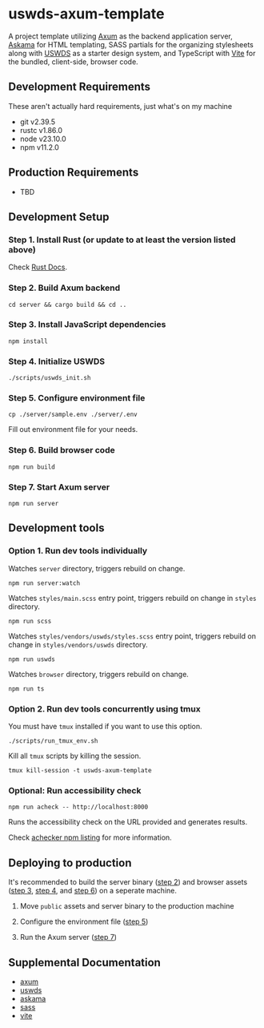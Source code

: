 # uswds-axum-template

A project template utilizing [Axum](https://github.com/tokio-rs/axum) as the backend application server, [Askama](https://github.com/askama-rs/askama) for HTML templating, SASS partials for the organizing stylesheets along with [USWDS](https://designsystem.digital.gov/) as a starter design system, and TypeScript with [Vite](https://vite.dev/) for the bundled, client-side, browser code.

## Development Requirements

These aren't actually hard requirements, just what's on my machine

- git v2.39.5
- rustc v1.86.0
- node v23.10.0
- npm v11.2.0

## Production Requirements

- TBD

## Development Setup

### Step 1. Install Rust (or update to at least the version listed above)

Check [Rust Docs](https://doc.rust-lang.org/book/ch01-01-installation.html#installing-rustup-on-linux-or-macos).

### Step 2. Build Axum backend

```shell
cd server && cargo build && cd ..
```

### Step 3. Install JavaScript dependencies

```shell
npm install
```

### Step 4. Initialize USWDS

```shell
./scripts/uswds_init.sh
```

### Step 5. Configure environment file

```shell
cp ./server/sample.env ./server/.env
```

Fill out environment file for your needs.

### Step 6. Build browser code

```shell
npm run build
```

### Step 7. Start Axum server

```shell
npm run server
```

## Development tools

### Option 1. Run dev tools individually

Watches `server` directory, triggers rebuild on change.

```shell
npm run server:watch
```

Watches `styles/main.scss` entry point, triggers rebuild on change in `styles` directory.

```shell
npm run scss
```

Watches `styles/vendors/uswds/styles.scss` entry point, triggers rebuild on change in `styles/vendors/uswds` directory.

```shell
npm run uswds
```

Watches `browser` directory, triggers rebuild on change.

```shell
npm run ts
```

### Option 2. Run dev tools concurrently using tmux

You must have `tmux` installed if you want to use this option.

```shell
./scripts/run_tmux_env.sh
```

Kill all `tmux` scripts by killing the session.

```shell
tmux kill-session -t uswds-axum-template
```

### Optional: Run accessibility check

```shell
npm run acheck -- http://localhost:8000
```

Runs the accessibility check on the URL provided and generates results.

Check [achecker npm listing](https://www.npmjs.com/package/accessibility-checker#Configuration) for more information.

## Deploying to production

It's recommended to build the server binary ([step 2](#step-2-build-axum-backend)) and browser assets ([step 3](#step-3-install-javascript-dependencies), [step 4](#step-4-initialize-uswds), and [step 6](#step-6-build-browser-code)) on a seperate machine.

1. Move `public` assets and server binary to the production machine

1. Configure the environment file ([step 5](#step-5-configure-environment-file))

1. Run the Axum server ([step 7](#step-7-start-axum-server))

## Supplemental Documentation

- [axum](https://docs.rs/axum/latest/axum/)
- [uswds](https://designsystem.digital.gov/)
- [askama](https://docs.rs/askama/latest/askama/)
- [sass](https://sass-lang.com/)
- [vite](https://vite.dev/)
